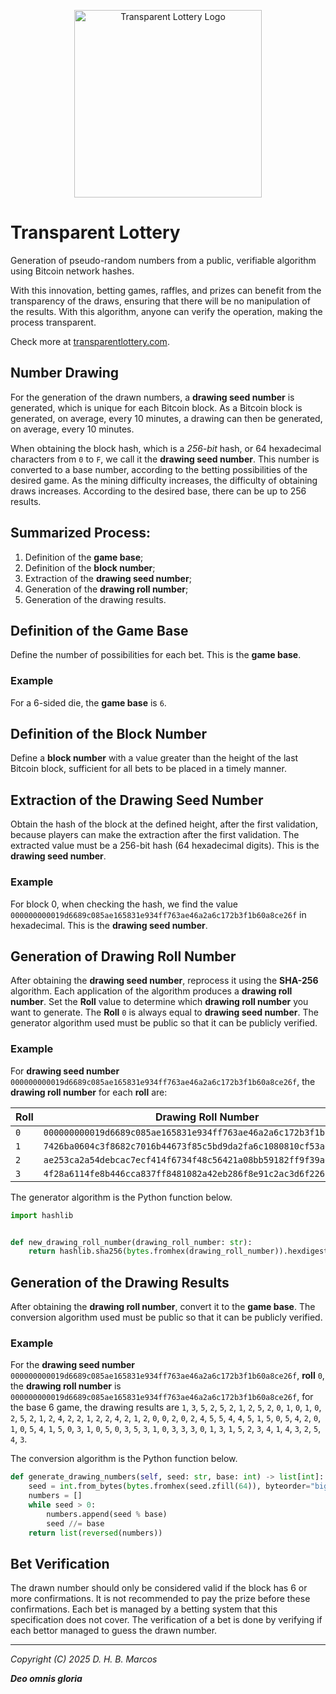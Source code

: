 <p align="center">
  <img src="transparent-lottery.png" alt="Transparent Lottery Logo" width="300">
</p>

# Transparent Lottery

Generation of pseudo-random numbers from a public, verifiable algorithm using Bitcoin network hashes.

With this innovation, betting games, raffles, and prizes can benefit from the transparency of the draws, ensuring that there will be no manipulation of the results. With this algorithm, anyone can verify the operation, making the process transparent.

Check more at [transparentlottery.com](https://transparentlottery.com).

## Number Drawing

For the generation of the drawn numbers, a **drawing seed number** is generated, which is unique for each Bitcoin block. As a Bitcoin block is generated, on average, every 10 minutes, a drawing can then be generated, on average, every 10 minutes.

When obtaining the block hash, which is a *256-bit* hash, or 64 hexadecimal characters from `0` to `F`, we call it the **drawing seed number**. This number is converted to a base number, according to the betting possibilities of the desired game. As the mining difficulty increases, the difficulty of obtaining draws increases. According to the desired base, there can be up to 256 results.

## Summarized Process:

1. Definition of the **game base**;
2. Definition of the **block number**;
3. Extraction of the **drawing seed number**;
4. Generation of the **drawing roll number**;
5. Generation of the drawing results.

## Definition of the Game Base

Define the number of possibilities for each bet. This is the **game base**.

### Example

For a 6-sided die, the **game base** is `6`.

## Definition of the Block Number

Define a **block number** with a value greater than the height of the last Bitcoin block, sufficient for all bets to be placed in a timely manner.

## Extraction of the Drawing Seed Number

Obtain the hash of the block at the defined height, after the first validation, because players can make the extraction after the first validation. The extracted value must be a 256-bit hash (64 hexadecimal digits). This is the **drawing seed number**.

### Example

For block 0, when checking the hash, we find the value `000000000019d6689c085ae165831e934ff763ae46a2a6c172b3f1b60a8ce26f` in hexadecimal. This is the **drawing seed number**.

## Generation of Drawing Roll Number

After obtaining the **drawing seed number**, reprocess it using the **SHA-256** algorithm. Each application of the algorithm produces a **drawing roll number**.
Set the **Roll** value to determine which **drawing roll number** you want to generate. The **Roll** `0` is always equal to **drawing seed number**. The generator algorithm used must be public so that it can be publicly verified.

### Example

For **drawing seed number** `000000000019d6689c085ae165831e934ff763ae46a2a6c172b3f1b60a8ce26f`, the **drawing roll number** for each **roll** are:

| Roll | Drawing Roll Number                                                |
| ---- | ------------------------------------------------------------------ |
| `0`  | `000000000019d6689c085ae165831e934ff763ae46a2a6c172b3f1b60a8ce26f` |
| `1`  | `7426ba0604c3f8682c7016b44673f85c5bd9da2fa6c1080810cf53ae320c9863` |
| `2`  | `ae253ca2a54debcac7ecf414f6734f48c56421a08bb59182ff9f39a6fffdb588` |
| `3`  | `4f28a6114fe8b446cca837ff8481082a42eb286f8e91c2ac3d6f226b83e8cd5a` |


The generator algorithm is the Python function below.

```python
import hashlib


def new_drawing_roll_number(drawing_roll_number: str):
    return hashlib.sha256(bytes.fromhex(drawing_roll_number)).hexdigest()

```

## Generation of the Drawing Results

After obtaining the **drawing roll number**, convert it to the **game base**. The conversion algorithm used must be public so that it can be publicly verified.

### Example

For the **drawing seed number** `000000000019d6689c085ae165831e934ff763ae46a2a6c172b3f1b60a8ce26f`, **roll** `0`, the **drawing roll number** is `000000000019d6689c085ae165831e934ff763ae46a2a6c172b3f1b60a8ce26f`, for the base 6 game, the drawing results are `1`, `3`, `5`, `2`, `5`, `2`, `1`, `2`, `5`, `2`, `0`, `1`, `0`, `1`, `0`, `2`, `5`, `2`, `1`, `2`, `4`, `2`, `2`, `1`, `2`, `2`, `4`, `2`, `1`, `2`, `0`, `0`, `2`, `0`, `2`, `4`, `5`, `5`, `4`, `4`, `5`, `1`, `5`, `0`, `5`, `4`, `2`, `0`, `1`, `0`, `5`, `4`, `1`, `5`, `0`, `3`, `1`, `0`, `5`, `0`, `3`, `5`, `3`, `1`, `0`, `3`, `3`, `3`, `0`, `1`, `3`, `1`, `5`, `2`, `3`, `4`, `1`, `4`, `3`, `2`, `5`, `4`, `3`.

The conversion algorithm is the Python function below.

```python
def generate_drawing_numbers(self, seed: str, base: int) -> list[int]:
    seed = int.from_bytes(bytes.fromhex(seed.zfill(64)), byteorder="big")
    numbers = []
    while seed > 0:
        numbers.append(seed % base)
        seed //= base
    return list(reversed(numbers))
```

## Bet Verification

The drawn number should only be considered valid if the block has 6 or more confirmations. It is not recommended to pay the prize before these confirmations. Each bet is managed by a betting system that this specification does not cover. The verification of a bet is done by verifying if each bettor managed to guess the drawn number.

---
*Copyright (C) 2025 D. H. B. Marcos*

***Deo omnis gloria***
